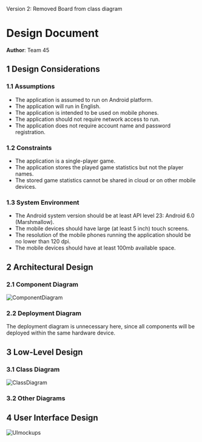 Version 2: Removed Board from class diagram

# Design Document

**Author**: Team 45

## 1 Design Considerations

### 1.1 Assumptions

- The application is assumed to run on Android platform.
- The application will run in English.
- The application is intended to be used on mobile phones.
- The application should not require network access to run.
- The application does not require account name and password registration.

### 1.2 Constraints

- The application is a single-player game.
- The application stores the played game statistics but not the player names.
- The stored game statistics cannot be shared in cloud or on other mobile devices.

### 1.3 System Environment

- The Android system version should be  at least API level 23: Android 6.0 (Marshmallow).
- The mobile devices should have large (at least 5 inch) touch screens.
- The resolution of the mobile phones running the application should be no lower than 120 dpi.
- The mobile devices should have at least 100mb available space.

## 2 Architectural Design

### 2.1 Component Diagram

![ComponentDiagram](https://github.gatech.edu/gt-omscs-se-2020spring/6300Spring20Team45/blob/master/GroupProject/Docs/Diagrams/ComponentDiagram.png)

### 2.2 Deployment Diagram

The deployment diagram is unnecessary here, since all components will be deployed within the same hardware device.

## 3 Low-Level Design

### 3.1 Class Diagram

![ClassDiagram](https://github.gatech.edu/gt-omscs-se-2020spring/6300Spring20Team45/blob/master/GroupProject/Design-Team/uml.png)

### 3.2 Other Diagrams

## 4 User Interface Design
![UImockups](https://github.gatech.edu/gt-omscs-se-2020spring/6300Spring20Team45/blob/master/GroupProject/Docs/Diagrams/UImocks.png)
